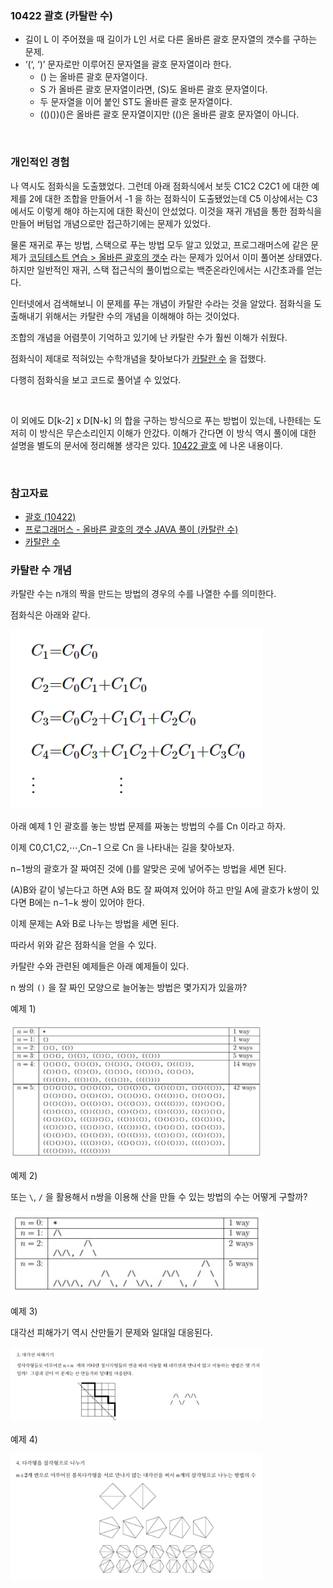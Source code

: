 ### 10422 괄호 (카탈란 수)

- 길이 L 이 주어졌을 때 길이가 L인 서로 다른 올바른 괄호 문자열의 갯수를 구하는 문제.
- ‘(‘, ‘)’ 문자로만 이루어진 문자열을 괄호 문자열이라 한다. 
  - () 는 올바른 괄호 문자열이다. 
  - S 가 올바른 괄호 문자열이라면, (S)도 올바른 괄호 문자열이다.
  - 두 문자열을 이어 붙인 ST도 올바른 괄호 문자열이다.
  - (()())()은 올바른 괄호 문자열이지만 (()은 올바른 괄호 문자열이 아니다.

<br>



### 개인적인 경험

나 역시도 점화식을 도출했었다. 그런데 아래 점화식에서 보듯 C1C2 C2C1 에 대한 예제를 2에 대한 조합을 만들어서 -1 을 하는 점화식이 도출됐었는데 C5 이상에서는 C3 에서도 이렇게 해야 하는지에 대한 확신이 안섰었다. 이것을 재귀 개념을 통한 점화식을 만들어 버텀업 개념으로만 접근하기에는 문제가 있었다. 

물론 재귀로 푸는 방법, 스택으로 푸는 방법 모두 알고 있었고, 프로그래머스에 같은 문제가 [코딩테스트 연습 \> 올바른 괄호의 갯수](https://school.programmers.co.kr/learn/courses/30/lessons/12929) 라는 문제가 있어서 이미 풀어본 상태였다. 하지만 일반적인 재귀, 스택 접근식의 풀이법으로는 백준온라인에서는 시간초과를 얻는다.<br>

인터넷에서 검색해보니 이 문제를 푸는 개념이 카탈란 수라는 것을 알았다. 점화식을 도출해내기 위해서는 카탈란 수의 개념을 이해해야 하는 것이었다.<br>

조합의 개념을 어렴풋이 기억하고 있기에 난 카탈란 수가 훨씬 이해가 쉬웠다. <br>

점화식이 제대로 적혀있는 수학개념을 찾아보다가 [카탈란 수](https://suhak.tistory.com/77) 을 접했다.<br>

다행히 점화식을 보고 코드로 풀어낼 수 있었다.<br>

<br>



이 외에도 D[k-2] x D[N-k] 의 합을 구하는 방식으로 푸는 방법이 있는데, 나한테는 도저히 이 방식은 무슨소리인지 이해가 안갔다. 이해가 간다면 이 방식 역시 풀이에 대한 설명을 별도의 문서에 정리해볼 생각은 있다. [10422 괄호](https://week-year.tistory.com/172) 에 나온 내용이다.<br>

<br>



### 참고자료

- [괄호 (10422)](https://www.acmicpc.net/problem/10422)
- [프로그래머스 - 올바른 괄호의 갯수 JAVA 풀이 (카탈란 수)](https://deftkang.tistory.com/222)
- [카탈란 수](https://suhak.tistory.com/77)



### 카탈란 수 개념

카탈란 수는 n개의 짝을 만드는 방법의 경우의 수를 나열한 수를 의미한다.

점화식은 아래와 같다.

<img src="./img/DYNAMIC-PROGRAMMING/10422/3.png" width="80%" height="80%"/>

<br>



아래 예제 1 인 괄호를 놓는 방법 문제를 짜놓는 방법의 수를 Cn 이라고 하자.

이제 C0,C1,C2,⋯,Cn−1 으로 Cn 을 나타내는 길을 찾아보자.

n−1쌍의 괄호가 잘 짜여진 것에 ()를 알맞은 곳에 넣어주는 방법을 세면 된다.

(A)B와 같이 넣는다고 하면 A와 B도 잘 짜여져 있어야 하고 만일 A에 괄호가 k쌍이 있다면 B에는 n−1−k 쌍이 있어야 한다.

이제 문제는 A와 B로 나누는 방법을 세면 된다.

따라서 위와 같은 점화식을 얻을 수 있다.



카탈란 수와 관련된 예제들은 아래 예제들이 있다.

n 쌍의 `()` 을 잘 짜인 모양으로 늘어놓는 방법은 몇가지가 있을까?



예제 1)

<img src="./img/DYNAMIC-PROGRAMMING/10422/1.png" width="80%" height="80%"/>

<br>



예제 2\)

또는 `\`, `/` 을 활용해서 n쌍을 이용해 산을 만들 수 있는 방법의 수는 어떻게 구할까?

<img src="./img/DYNAMIC-PROGRAMMING/10422/2.png" width="80%" height="80%"/>

<br>



예제 3)

대각선 피해가기 역시 산만들기 문제와 일대일 대응된다.

<img src="./img/DYNAMIC-PROGRAMMING/10422/4.png" width="80%" height="80%"/>



<br>

예제 4\)

<img src="./img/DYNAMIC-PROGRAMMING/10422/5.png" width="80%" height="80%"/>











